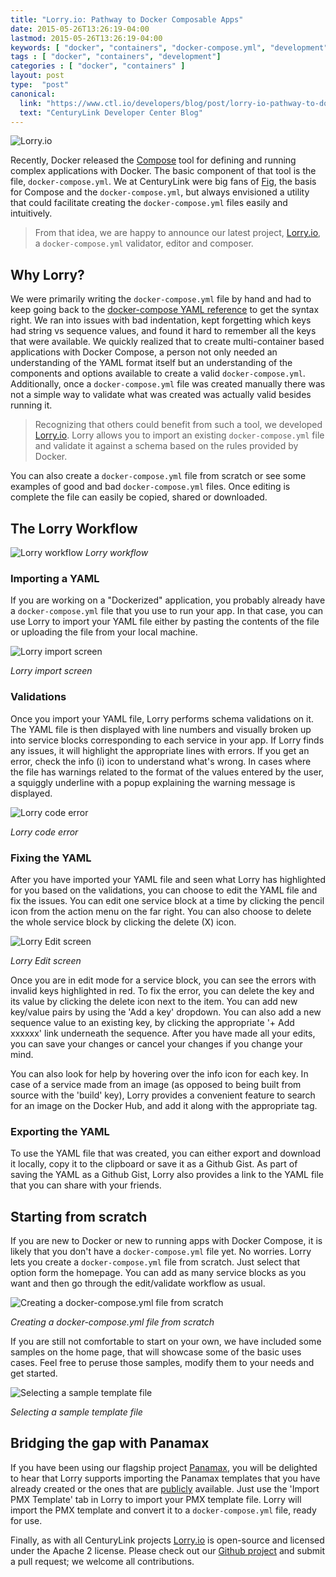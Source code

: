 ```yaml
---
title: "Lorry.io: Pathway to Docker Composable Apps"
date: 2015-05-26T13:26:19-04:00
lastmod: 2015-05-26T13:26:19-04:00
keywords: [ "docker", "containers", "docker-compose.yml", "development" ]
tags : [ "docker", "containers", "development"]
categories : [ "docker", "containers" ]
layout: post
type:  "post"
canonical:
  link: "https://www.ctl.io/developers/blog/post/lorry-io-pathway-to-docker-composable-apps"
  text: "CenturyLink Developer Center Blog"
---
```


![Lorry.io](https://user-images.githubusercontent.com/8188/45174150-1a792780-b1d8-11e8-9eae-2172bde1ad38.png)

Recently, Docker released the [Compose](http://blog.docker.com/tag/docker-compose/) tool for defining and running complex applications with Docker. The basic component of that tool is the file, `docker-compose.yml`. We at CenturyLink were big fans of [Fig](http://www.fig.sh/), the basis for Compose and the `docker-compose.yml`, but always envisioned a utility that could facilitate creating the `docker-compose.yml` files easily and intuitively.

> From that idea, we are happy to announce our latest project, [Lorry.io](https://lorry.io), a `docker-compose.yml` validator, editor and composer.

## Why Lorry?

We were primarily writing the `docker-compose.yml` file by hand and had to keep going back to the [docker-compose YAML reference](https://docs.docker.com/compose/yml/) to get the syntax right. We ran into issues with bad indentation, kept forgetting which keys had string vs sequence values, and found it hard to remember all the keys that were available. We quickly realized that to create multi-container based applications with Docker Compose, a person not only needed an understanding of the YAML format itself but an understanding of the components and options available to create a valid `docker-compose.yml`. Additionally, once a `docker-compose.yml` file was created manually there was not a simple way to validate what was created was actually valid besides running it.

> Recognizing that others could benefit from such a tool, we developed [Lorry.io](https://lorry.io). Lorry allows you to import an existing `docker-compose.yml` file and validate it against a schema based on the rules provided by Docker. 

You can also create a `docker-compose.yml` file from scratch or see some examples of good and bad `docker-compose.yml` files. Once editing is complete the file can easily be copied, shared or downloaded.

## The Lorry Workflow

![Lorry workflow](https://user-images.githubusercontent.com/8188/44745221-20cf1b80-aad5-11e8-8219-7fc9150f6ea1.png)
*Lorry workflow*

### Importing a YAML

If you are working on a "Dockerized" application, you probably already have a `docker-compose.yml` file that you use to run your app. In that case, you can use Lorry to import your YAML file either by pasting the contents of the file or uploading the file from your local machine.

![Lorry import screen](https://user-images.githubusercontent.com/8188/44745301-52e07d80-aad5-11e8-9675-d666dea24e2b.png)

*Lorry import screen*

### Validations

Once you import your YAML file, Lorry performs schema validations on it. The YAML file is then displayed with line numbers and visually broken up into service blocks corresponding to each service in your app. If Lorry finds any issues, it will highlight the appropriate lines with errors. If you get an error, check the info (i) icon to understand what's wrong. In cases where the file has warnings related to the format of the values entered by the user, a squiggly underline with a popup explaining the warning message is displayed.

![Lorry code error](https://user-images.githubusercontent.com/8188/44745347-799eb400-aad5-11e8-97c1-1cf0fc93dc34.png)

*Lorry code error*

### Fixing the YAML

After you have imported your YAML file and seen what Lorry has highlighted for you based on the validations, you can choose to edit the YAML file and fix the issues. You can edit one service block at a time by clicking the pencil icon from the action menu on the far right. You can also choose to delete the whole service block by clicking the delete (X) icon.

![Lorry Edit screen](https://user-images.githubusercontent.com/8188/44745398-a5219e80-aad5-11e8-8a81-6c7caed11e71.png)

*Lorry Edit screen*

Once you are in edit mode for a service block, you can see the errors with invalid keys highlighted in red. To fix the error, you can delete the key and its value by clicking the delete icon next to the item. You can add new key/value pairs by using the 'Add a key' dropdown. You can also add a new sequence value to an existing key, by clicking the appropriate '+ Add xxxxxx' link underneath the sequence. After you have made all your edits, you can save your changes or cancel your changes if you change your mind.

You can also look for help by hovering over the info icon for each key. In case of a service made from an image (as opposed to being built from source with the 'build' key), Lorry provides a convenient feature to search for an image on the Docker Hub, and add it along with the appropriate tag.

### Exporting the YAML

To use the YAML file that was created, you can either export and download it locally, copy it to the clipboard or save it as a Github Gist. As part of saving the YAML as a Github Gist, Lorry also provides a link to the YAML file that you can share with your friends.

## Starting from scratch

If you are new to Docker or new to running apps with Docker Compose, it is likely that you don't have a `docker-compose.yml` file yet. No worries. Lorry lets you create a `docker-compose.yml` file from scratch. Just select that option form the homepage. You can add as many service blocks as you want and then go through the edit/validate workflow as usual.

![Creating a docker-compose.yml file from scratch](https://user-images.githubusercontent.com/8188/44745506-ea45d080-aad5-11e8-8651-e3c41bc94f86.png)

*Creating a docker-compose.yml file from scratch*

If you are still not comfortable to start on your own, we have included some samples on the home page, that will showcase some of the basic uses cases. Feel free to peruse those samples, modify them to your needs and get started.

![Selecting a sample template file](https://user-images.githubusercontent.com/8188/44745565-12cdca80-aad6-11e8-9512-8fc539ab5b18.png)

*Selecting a sample template file*

## Bridging the gap with Panamax

If you have been using our flagship project [Panamax](http://panamax.io/), you will be delighted to hear that Lorry supports importing the Panamax templates that you have already created or the ones that are [publicly](https://github.com/CenturyLinkLabs/panamax-public-templates) available. Just use the 'Import PMX Template' tab in Lorry to import your PMX template file. Lorry will import the PMX template and convert it to a `docker-compose.yml` file, ready for use.

Finally, as with all CenturyLink projects [Lorry.io](https://lorry.io) is open-source and licensed under the Apache 2 license. Please check out our [Github project](https://github.com/CenturyLinkLabs/lorry-ui) and submit a pull request; we welcome all contributions.
